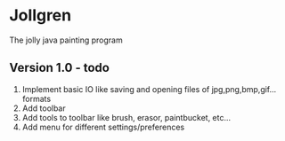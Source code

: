 # Jollgren
The jolly java painting program
## Version 1.0 - todo
1. Implement basic IO like saving and opening files of jpg,png,bmp,gif... formats  
2. Add toolbar  
3. Add tools to toolbar like brush, erasor, paintbucket, etc...  
4. Add menu for different settings/preferences  


